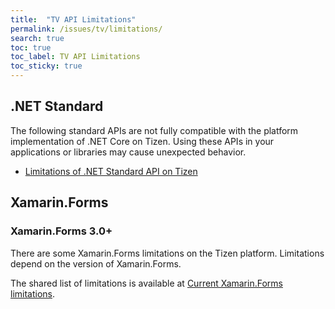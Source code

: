 ```yaml
---
title:  "TV API Limitations"
permalink: /issues/tv/limitations/
search: true
toc: true
toc_label: TV API Limitations
toc_sticky: true
---
```


## .NET Standard

The following standard APIs are not fully compatible with the platform implementation of .NET Core on Tizen. Using these APIs in your applications or libraries may cause unexpected behavior.

- [Limitations of .NET Standard API on Tizen](https://developer.tizen.org/development/api-reference/.net-application/limitations-.net-standard-api-on-tizen)

## Xamarin.Forms
### Xamarin.Forms 3.0+

There are some Xamarin.Forms limitations on the Tizen platform. Limitations depend on the version of Xamarin.Forms.

The shared list of limitations is available at [Current Xamarin.Forms limitations](https://developer.tizen.org/development/api-reference/.net-application/current-xamarin.forms-limitations).
